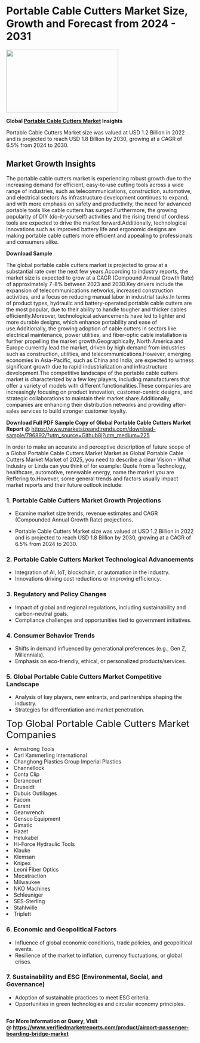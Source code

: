 <H1>Portable Cable Cutters Market Size, Growth and Forecast from 2024 - 2031</H1><img class="aligncenter size-medium wp-image-584254" src="https://thirdeyenews.in/wp-content/uploads/2024/09/Global-Market-Research-300x168.jpeg" alt="" width="300" height="168" /><p><strong>Global&nbsp;<a href="https://www.marketsizeandtrends.com/download-sample/796892/?utm_source=Github8j?utm_medium=225">Portable Cable Cutters Market</a> Insights</strong></p><p>Portable Cable Cutters Market size was valued at USD 1.2 Billion in 2022 and is projected to reach USD 1.8 Billion by 2030, growing at a CAGR of 6.5% from 2024 to 2030.</p><p><h2>Market Growth Insights</h2> <p>The portable cable cutters market is experiencing robust growth due to the increasing demand for efficient, easy-to-use cutting tools across a wide range of industries, such as telecommunications, construction, automotive, and electrical sectors.As infrastructure development continues to expand, and with more emphasis on safety and productivity, the need for advanced portable tools like cable cutters has surged.Furthermore, the growing popularity of DIY (do-it-yourself) activities and the rising trend of cordless tools are expected to drive the market forward.Additionally, technological innovations such as improved battery life and ergonomic designs are making portable cable cutters more efficient and appealing to professionals and consumers alike.</p> <p><strong>Download Sample</strong></p> <p>The global portable cable cutters market is projected to grow at a substantial rate over the next few years.According to industry reports, the market size is expected to grow at a CAGR (Compound Annual Growth Rate) of approximately 7-8% between 2023 and 2030.Key drivers include the expansion of telecommunications networks, increased construction activities, and a focus on reducing manual labor in industrial tasks.In terms of product types, hydraulic and battery-operated portable cable cutters are the most popular, due to their ability to handle tougher and thicker cables efficiently.Moreover, technological advancements have led to lighter and more durable designs, which enhance portability and ease of use.Additionally, the growing adoption of cable cutters in sectors like electrical maintenance, power utilities, and fiber-optic cable installation is further propelling the market growth.Geographically, North America and Europe currently lead the market, driven by high demand from industries such as construction, utilities, and telecommunications.However, emerging economies in Asia-Pacific, such as China and India, are expected to witness significant growth due to rapid industrialization and infrastructure development.The competitive landscape of the portable cable cutters market is characterized by a few key players, including manufacturers that offer a variety of models with different functionalities.These companies are increasingly focusing on product innovation, customer-centric designs, and strategic collaborations to maintain their market share.Additionally, companies are enhancing their distribution networks and providing after-sales services to build stronger customer loyalty.</p> <p><span class=""><strong>Download Full PDF Sample Copy of Global Portable Cable Cutters Market Report</strong> @ <a href="https://www.marketsizeandtrends.com/download-sample/796892/?utm_source=Github8j?utm_medium=225" target="_blank">https://www.marketsizeandtrends.com/download-sample/796892/?utm_source=Github8j?utm_medium=225</a></span></p><p>In order to make an accurate and perceptive description of future scope of a Global&nbsp;Portable Cable Cutters Market Market as Global&nbsp;Portable Cable Cutters Market Market of 2025, you need to describe a clear Vision &ndash; What Industry or Linda can you think of for example: Quote from a Technology, healthcare, automotive, renewable energy, name the market you are Reffering to.However, some general trends and factors usually impact market reports and their future outlook include:</p><h3>1.&nbsp;<strong>Portable Cable Cutters Market Growth Projections</strong></h3><ul><li>Examine market size trends, revenue estimates and CAGR (Compounded Annual Growth Rate) projections.</li><li><p>Portable Cable Cutters Market size was valued at USD 1.2 Billion in 2022 and is projected to reach USD 1.8 Billion by 2030, growing at a CAGR of 6.5% from 2024 to 2030.</p></li></ul><h3>2.&nbsp;<strong>Portable Cable Cutters Market Technological Advancements</strong></h3><ul><li>Integration of AI, IoT, blockchain, or automation in the industry.</li><li>Innovations driving cost reductions or improving efficiency.</li></ul><h3>3.&nbsp;<strong>Regulatory and Policy Changes</strong></h3><ul><li>Impact of global and regional regulations, including sustainability and carbon-neutral goals.</li><li>Compliance challenges and opportunities tied to government initiatives.</li></ul><h3>4.&nbsp;<strong>Consumer Behavior Trends</strong></h3><ul><li>Shifts in demand influenced by generational preferences (e.g., Gen Z, Millennials).</li><li>Emphasis on eco-friendly, ethical, or personalized products/services.</li></ul><h3>5.&nbsp;<strong>Global Portable Cable Cutters Market Competitive Landscape</strong></h3><ul><li>Analysis of key players, new entrants, and partnerships shaping the industry.</li><li>Strategies for differentiation and market penetration.</li></ul><p data-pm-slice="1 1 []"><span style="color: inherit; font-family: inherit; font-size: 25px;">Top Global Portable Cable Cutters Market Companies</span></p><div class="" data-test-id=""><p><li>Armstrong Tools</li><li> Carl Kammerling International</li><li> Changhong Plastics Group Imperial Plastics</li><li> Channellock</li><li> Conta Clip</li><li> Derancourt</li><li> Druseidt</li><li> Dubuis Outillages</li><li> Facom</li><li> Garant</li><li> Gearwrench</li><li> Gensco Equipment</li><li> Gimatic</li><li> Hazet</li><li> Helukabel</li><li> Hi-Force Hydraulic Tools</li><li> Klauke</li><li> Klemsan</li><li> Knipex</li><li> Leoni Fiber Optics</li><li> Mecatraction</li><li> Milwaukee</li><li> NKO Machines</li><li> Schleuniger</li><li> SES-Sterling</li><li> Stahlwille</li><li> Triplett</li></p></div><h3>6.&nbsp;<strong>Economic and Geopolitical Factors</strong></h3><ul><li>Influence of global economic conditions, trade policies, and geopolitical events.</li><li>Resilience of the market to inflation, currency fluctuations, or global crises.</li></ul><h3>7.&nbsp;<strong>Sustainability and ESG (Environmental, Social, and Governance)</strong></h3><ul><li>Adoption of sustainable practices to meet ESG criteria.</li><li>Opportunities in green technologies and circular economy principles.</li></ul><h2><strong style="font-size: 14px;">For More Information or Query, Visit @&nbsp;</strong><a style="background-color: #ffffff; font-size: 14px;" href="https://www.marketsizeandtrends.com/report/portable-cable-cutters-market/" target="_blank">https://www.verifiedmarketreports.com/product/airport-passenger-boarding-bridge-market</a></h2>